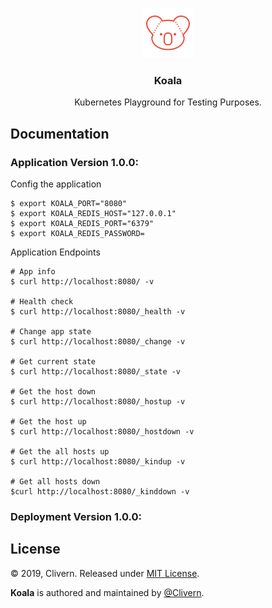 <p align="center">
    <img alt="Koala Logo" src="https://raw.githubusercontent.com/Clivern/Koala/master/assets/img/koala.png" height="80" />
    <h3 align="center">Koala</h3>
    <p align="center">Kubernetes Playground for Testing Purposes.</p>
</p>

## Documentation

### Application Version 1.0.0:

Config the application

```console
$ export KOALA_PORT="8080"
$ export KOALA_REDIS_HOST="127.0.0.1"
$ export KOALA_REDIS_PORT="6379"
$ export KOALA_REDIS_PASSWORD=
```

Application Endpoints

```console
# App info
$ curl http://localhost:8080/ -v

# Health check
$ curl http://localhost:8080/_health -v

# Change app state
$ curl http://localhost:8080/_change -v

# Get current state
$ curl http://localhost:8080/_state -v

# Get the host down
$ curl http://localhost:8080/_hostup -v

# Get the host up
$ curl http://localhost:8080/_hostdown -v

# Get the all hosts up
$ curl http://localhost:8080/_kindup -v

# Get all hosts down
$curl http://localhost:8080/_kinddown -v
```


### Deployment Version 1.0.0:


## License

© 2019, Clivern. Released under [MIT License](https://opensource.org/licenses/mit-license.php).

**Koala** is authored and maintained by [@Clivern](http://github.com/clivern).